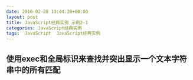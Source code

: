 ```yaml
---
date: 2016-02-28 13:44:30+00:00
layout: post
title: JavaScript经典实例 示例2-1
categories: JavaScript经典实例
tags:  JavaScript  JavaScript经典实例
---
```


使用exec和全局标识来查找并突出显示一个文本字符串中的所有匹配
----------------

<html xmlns="http://www.w3.org/1999/xhtml">
    <head>
        <title>Searching for strings</title>
        <style type="text/css">
            #searchSubmit
            {
                background-color: #ff0;
                width: 200px;
                text-align: center;
                padding: 10px;
                border: 2px inset #ccc;
            }
            
            .found
            {
                background-color: #ff0;
            }
            
        </style>
        <script type="text/javascript">
        //<![CDATA[
            
            window.onload = function() {
                document.getElementById('searchSubmit').onclick = doSearch;
            }
            
            function doSearch() {
            
                // 获取模式
                var pattern = document.getElementById('pattern').value,
                    re = new RegExp(pattern,'g'),
                
                // 获取字符串
                    searchString = document.getElementById('incoming').value,
                
                    matchArray,
                    resultString = '<pre>',
                    first = 0,
                    last = 0;
                
                // 找到每一个匹配
                while((matchArray = re.exec(searchString)) != null) {
                    last = matchArray.index;
                    
                    // 获取所有匹配的字符串，将其连接起来
                    resultString += searchString.substring(first, last);
                
                    // 使用class，添加匹配的字符串
                    resultString += '<span class="found">' + matchArray[0] + '</span>';
                    first = re.lastIndex;a
                }
                
                // 完成字符串
                resultString += searchString.substring(first,searchString.length);
                resultString += '</pre>';
                
                // 插入到页面
                document.getElementById('searchResult').innerHTML = resultString;
            }
            
        //--><!]]>
        </script>
    </head>
    <body>
        <form id="textsearch">
            <textarea id="incoming" cols="150" rows="10">
            </textarea>
            <p>
                Search pattern: <input id="pattern" type="text" />
            </p>
        </form>
        <p id="searchSubmit">Search for pattern</p>
        <div id="searchResult"></div>
    </body>
</html>


源码如下：

{% highlight html linenos %}
<!DOCTYPE html>
<html xmlns="http://www.w3.org/1999/xhtml">
    <head>
        <title>Searching for strings</title>
        <style type="text/css">
            #searchSubmit
            {
                background-color: #ff0;
                width: 200px;
                text-align: center;
                padding: 10px;
                border: 2px inset #ccc;
            }
            
            .found
            {
                background-color: #ff0;
            }
            
        </style>
        <script type="text/javascript">
        //<![CDATA[
            
            window.onload = function() {
                document.getElementById('searchSubmit').onclick = doSearch;
            }
            
            function doSearch() {
            
                // 获取模式
                var pattern = document.getElementById('pattern').value,
                    re = new RegExp(pattern,'g'),
                
                // 获取字符串
                    searchString = document.getElementById('incoming').value,
                
                    matchArray,
                    resultString = '<pre>',
                    first = 0,
                    last = 0;
                
                // 找到每一个匹配
                while((matchArray = re.exec(searchString)) != null) {
                    last = matchArray.index;
                    
                    // 获取所有匹配的字符串，将其连接起来
                    resultString += searchString.substring(first, last);
                
                    // 使用class，添加匹配的字符串
                    resultString += '<span class="found">' + matchArray[0] + '</span>';
                    first = re.lastIndex;a
                }
                
                // 完成字符串
                resultString += searchString.substring(first,searchString.length);
                resultString += '</pre>';
                
                // 插入到页面
                document.getElementById('searchResult').innerHTML = resultString;
            }
            
        //--><!]]>
        </script>
    </head>
    <body>
        <form id="textsearch">
            <textarea id="incoming" cols="150" rows="10">
            </textarea>
            <p>
                Search pattern: <input id="pattern" type="text" />
            </p>
        </form>
        <p id="searchSubmit">Search for pattern</p>
        <div id="searchResult"></div>
    </body>
</html>
{% endhighlight %} 